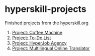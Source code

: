 # hyperskill-projects
Finished projects from the hyperskill.org

1. [Project: Coffee Machine](https://hyperskill.org/projects/68)
2. [Project: To-Do List](https://hyperskill.org/projects/105)
3. [Project: HyperJob Agency](https://hyperskill.org/projects/94)
4. [Project: Multilingual Online Translator ](https://hyperskill.org/projects/99)

